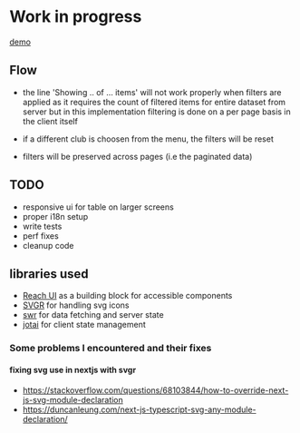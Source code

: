 # Work in progress

[demo](https://compassionate-brattain-4c4f05.netlify.app)

## Flow

- the line 'Showing .. of ... items' will not work properly when filters are applied as it requires the count of filtered items for entire dataset from server but in this implementation filtering is done on a per page basis in the client itself

- if a different club is choosen from the menu, the filters will be reset
- filters will be preserved across pages (i.e the paginated data)

## TODO

- responsive ui for table on larger screens
- proper i18n setup
- write tests
- perf fixes
- cleanup code

## libraries used

- [Reach UI](https://reach.tech/) as a building block for accessible components
- [SVGR](https://react-svgr.com/) for handling svg icons
- [swr](https://swr.vercel.app/) for data fetching and server state
- [jotai](https://jotai.org/) for client state management

### Some problems I encountered and their fixes

#### fixing svg use in nextjs with svgr

- https://stackoverflow.com/questions/68103844/how-to-override-next-js-svg-module-declaration
- https://duncanleung.com/next-js-typescript-svg-any-module-declaration/
